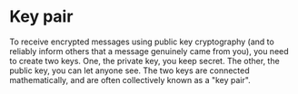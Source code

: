 [Title]: # (par de llaves)
[Difficulty]: # (Principiante)
[Order]: # (67)

# Key pair

To receive encrypted messages using public key cryptography  (and to reliably inform others that a message genuinely came from you), you need to create two keys. One, the private key, you keep secret. The other, the public key, you can let anyone see. The two keys are connected mathematically, and are often collectively known as a "key pair".
